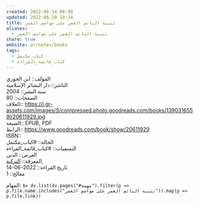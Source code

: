 ```yaml
---  
created: 2022-06-14 00:00  
updated: 2022-06-20 18:34  
title: تنبيه النائم الغمر على مواسم العمر  
aliases:  
  - تنبيه النائم الغمر على مواسم العمر  
share: true  
website: ar/notes/books  
tags:  
  - كتاب_مكتمل  
  - كتاب_قائمة_القراءة  
---  
```

  
  
المؤلف:: ابن الجوزي  
الناشر:: دار البشائر اﻹسلامية  
سنة النشر:: 2004  
الصفحات:: 80  
الغلاف:: https://i.gr-assets.com/images/S/compressed.photo.goodreads.com/books/1390316559l/20611929.jpg  
الصيغة:: EPUB, PDF  
الرابط:: https://www.goodreads.com/book/show/20611929  
ISBN::    
الحالة:: #كتاب_مكتمل  
التسميات:: #كتاب_قائمة_القراءة  
الغرض:: الدين  
المعرفة:: [التزكية](%D8%A7%D9%84%D8%AA%D8%B2%D9%83%D9%8A%D8%A9),  
تاريخ القراءة:: 2022-06-14  
معالج:: 1  
  
المهام: `$= dv.list(dv.pages("#مهمة").filter(p => p.file.name.includes("تنبيه النائم الغمر على مواسم العمر")).map(p => p.file.link))`  
  
